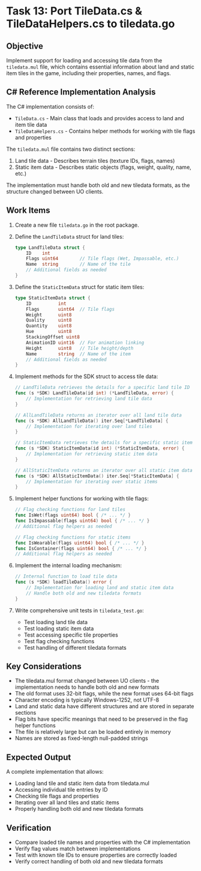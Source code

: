 # Task 13: Port TileData.cs & TileDataHelpers.cs to tiledata.go

## Objective
Implement support for loading and accessing tile data from the `tiledata.mul` file, which contains essential information about land and static item tiles in the game, including their properties, names, and flags.

## C# Reference Implementation Analysis
The C# implementation consists of:
- `TileData.cs` - Main class that loads and provides access to land and item tile data
- `TileDataHelpers.cs` - Contains helper methods for working with tile flags and properties

The `tiledata.mul` file contains two distinct sections:
1. Land tile data - Describes terrain tiles (texture IDs, flags, names)
2. Static item data - Describes static objects (flags, weight, quality, name, etc.)

The implementation must handle both old and new tiledata formats, as the structure changed between UO clients.

## Work Items
1. Create a new file `tiledata.go` in the root package.

2. Define the `LandTileData` struct for land tiles:
   ```go
   type LandTileData struct {
       ID    int
       Flags uint64        // Tile flags (Wet, Impassable, etc.)
       Name  string        // Name of the tile
       // Additional fields as needed
   }
   ```

3. Define the `StaticItemData` struct for static item tiles:
   ```go
   type StaticItemData struct {
       ID          int
       Flags       uint64  // Tile flags
       Weight      uint8
       Quality     uint8
       Quantity    uint8
       Hue         uint8
       StackingOffset uint8
       AnimationID uint16  // For animation linking
       Height      uint8   // Tile height/depth
       Name        string  // Name of the item
       // Additional fields as needed
   }
   ```

4. Implement methods for the SDK struct to access tile data:
   ```go
   // LandTileData retrieves the details for a specific land tile ID
   func (s *SDK) LandTileData(id int) (*LandTileData, error) {
       // Implementation for retrieving land tile data
   }

   // AllLandTileData returns an iterator over all land tile data
   func (s *SDK) AllLandTileData() iter.Seq[*LandTileData] {
       // Implementation for iterating over land tiles
   }

   // StaticItemData retrieves the details for a specific static item tile ID
   func (s *SDK) StaticItemData(id int) (*StaticItemData, error) {
       // Implementation for retrieving static item data
   }

   // AllStaticItemData returns an iterator over all static item data
   func (s *SDK) AllStaticItemData() iter.Seq[*StaticItemData] {
       // Implementation for iterating over static items
   }
   ```

5. Implement helper functions for working with tile flags:
   ```go
   // Flag checking functions for land tiles
   func IsWet(flags uint64) bool { /* ... */ }
   func IsImpassable(flags uint64) bool { /* ... */ }
   // Additional flag helpers as needed

   // Flag checking functions for static items
   func IsWearable(flags uint64) bool { /* ... */ }
   func IsContainer(flags uint64) bool { /* ... */ }
   // Additional flag helpers as needed
   ```

6. Implement the internal loading mechanism:
   ```go
   // Internal function to load tile data
   func (s *SDK) loadTileData() error {
       // Implementation for loading land and static item data
       // Handle both old and new tiledata formats
   }
   ```

7. Write comprehensive unit tests in `tiledata_test.go`:
   - Test loading land tile data
   - Test loading static item data
   - Test accessing specific tile properties
   - Test flag checking functions
   - Test handling of different tiledata formats

## Key Considerations
- The tiledata.mul format changed between UO clients - the implementation needs to handle both old and new formats
- The old format uses 32-bit flags, while the new format uses 64-bit flags
- Character encoding is typically Windows-1252, not UTF-8
- Land and static data have different structures and are stored in separate sections
- Flag bits have specific meanings that need to be preserved in the flag helper functions
- The file is relatively large but can be loaded entirely in memory
- Names are stored as fixed-length null-padded strings

## Expected Output
A complete implementation that allows:
- Loading land tile and static item data from tiledata.mul
- Accessing individual tile entries by ID
- Checking tile flags and properties
- Iterating over all land tiles and static items
- Properly handling both old and new tiledata formats

## Verification
- Compare loaded tile names and properties with the C# implementation
- Verify flag values match between implementations
- Test with known tile IDs to ensure properties are correctly loaded
- Verify correct handling of both old and new tiledata formats